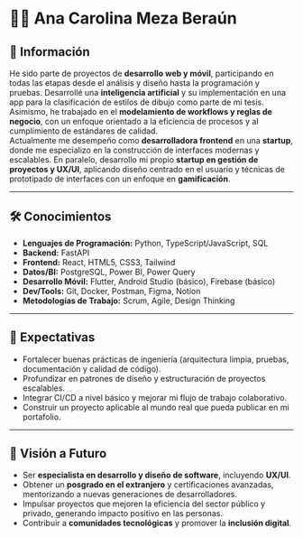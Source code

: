 # 👩‍💻 Ana Carolina Meza Beraún

## 📌 Información
He sido parte de proyectos de **desarrollo web y móvil**, participando en todas las etapas desde el análisis y diseño hasta la programación y pruebas. Desarrollé una **inteligencia artificial** y su implementación en una app para la clasificación de estilos de dibujo como parte de mi tesis. Asimismo, he trabajado en el **modelamiento de workflows y reglas de negocio**, con un enfoque orientado a la eficiencia de procesos y al cumplimiento de estándares de calidad.  
Actualmente me desempeño como **desarrolladora frontend** en una **startup**, donde me especializo en la construcción de interfaces modernas y escalables. En paralelo, desarrollo mi propio **startup en gestión de proyectos y UX/UI**, aplicando diseño centrado en el usuario y técnicas de prototipado de interfaces con un enfoque en **gamificación**.  

---

## 🛠️ Conocimientos
- **Lenguajes de Programación:** Python, TypeScript/JavaScript, SQL  
- **Backend:** FastAPI  
- **Frontend:** React, HTML5, CSS3, Tailwind  
- **Datos/BI:** PostgreSQL, Power BI, Power Query  
- **Desarrollo Móvil:** Flutter, Android Studio (básico), Firebase (básico)  
- **Dev/Tools:** Git, Docker, Postman, Figma, Notion  
- **Metodologías de Trabajo:** Scrum, Agile, Design Thinking  

---

## 🎯 Expectativas
- Fortalecer buenas prácticas de ingeniería (arquitectura limpia, pruebas, documentación y calidad de código).  
- Profundizar en patrones de diseño y estructuración de proyectos escalables.  
- Integrar CI/CD a nivel básico y mejorar mi flujo de trabajo colaborativo.  
- Construir un proyecto aplicable al mundo real que pueda publicar en mi portafolio.  

---

## 🚀 Visión a Futuro
- Ser **especialista en desarrollo y diseño de software**, incluyendo **UX/UI**.  
- Obtener un **posgrado en el extranjero** y certificaciones avanzadas, mentorizando a nuevas generaciones de desarrolladores.  
- Impulsar proyectos que mejoren la eficiencia del sector público y privado, generando impacto positivo en las personas.  
- Contribuir a **comunidades tecnológicas** y promover la **inclusión digital**.  
